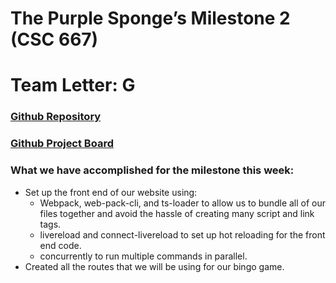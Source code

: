 # The Purple Sponge’s Milestone 2 (CSC 667)

# Team Letter: G

### [Github Repository](https://github.com/sfsu-csc-667-fall-2024-roberts/term-project-the-purple-sponge.git)

### [Github Project Board](https://github.com/orgs/sfsu-csc-667-fall-2024-roberts/projects/10)

### What we have accomplished for the milestone this week:

- Set up the front end of our website using:
  - Webpack, web-pack-cli, and ts-loader to allow us to bundle all of our files together and avoid the hassle of creating many script and link tags.
  - livereload and connect-livereload to set up hot reloading for the front end code.
  - concurrently to run multiple commands in parallel.
- Created all the routes that we will be using for our bingo game.
